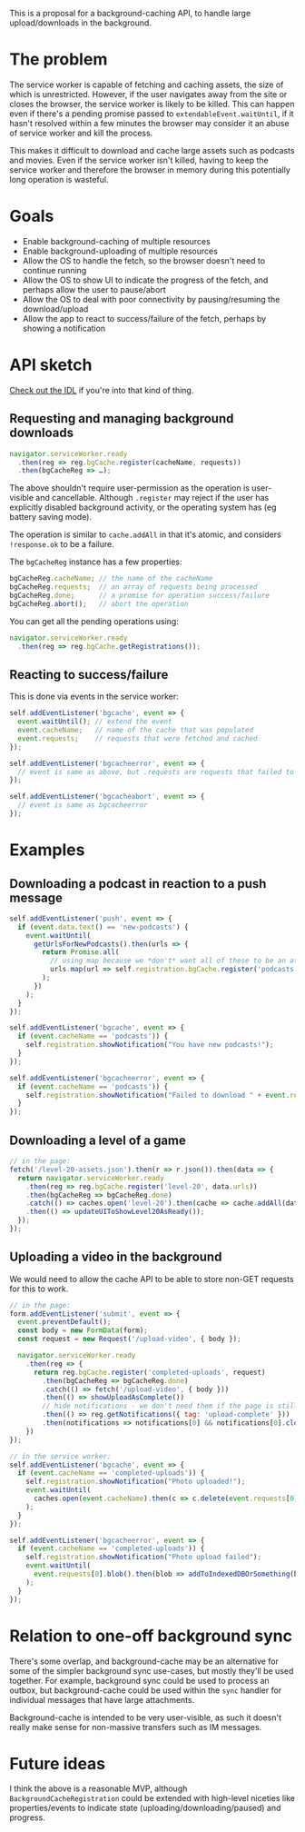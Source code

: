 This is a proposal for a background-caching API, to handle large upload/downloads in the background.

# The problem

The service worker is capable of fetching and caching assets, the size of which is unrestricted. However, if the user navigates away from the site or closes the browser, the service worker is likely to be killed. This can happen even if there's a pending promise passed to `extendableEvent.waitUntil`, if it hasn't resolved within a few minutes the browser may consider it an abuse of service worker and kill the process.

This makes it difficult to download and cache large assets such as podcasts and movies. Even if the service worker isn't killed, having to keep the service worker and therefore the browser in memory during this potentially long operation is wasteful.

# Goals

* Enable background-caching of multiple resources
* Enable background-uploading of multiple resources
* Allow the OS to handle the fetch, so the browser doesn't need to continue running
* Allow the OS to show UI to indicate the progress of the fetch, and perhaps allow the user to pause/abort
* Allow the OS to deal with poor connectivity by pausing/resuming the download/upload
* Allow the app to react to success/failure of the fetch, perhaps by showing a notification

# API sketch

[Check out the IDL](idl.md) if you're into that kind of thing.

## Requesting and managing background downloads

```js
navigator.serviceWorker.ready
  .then(reg => reg.bgCache.register(cacheName, requests))
  .then(bgCacheReg => …);
```

The above shouldn't require user-permission as the operation is user-visible and cancellable. Although `.register` may reject if the user has explicitly disabled background activity, or the operating system has (eg battery saving mode).

The operation is similar to `cache.addAll` in that it's atomic, and considers `!response.ok` to be a failure.

The `bgCacheReg` instance has a few properties:

```js
bgCacheReg.cacheName; // the name of the cacheName
bgCacheReg.requests;  // an array of requests being processed
bgCacheReg.done;      // a promise for operation success/failure
bgCacheReg.abort();   // abort the operation
```

You can get all the pending operations using:

```js
navigator.serviceWorker.ready
  .then(reg => reg.bgCache.getRegistrations());
```

## Reacting to success/failure

This is done via events in the service worker:

```js
self.addEventListener('bgcache', event => {
  event.waitUntil(); // extend the event
  event.cacheName;   // name of the cache that was populated
  event.requests;    // requests that were fetched and cached
});

self.addEventListener('bgcacheerror', event => {
  // event is same as above, but .requests are requests that failed to cache
});

self.addEventListener('bgcacheabort', event => {
  // event is same as bgcacheerror
});
```

# Examples

## Downloading a podcast in reaction to a push message

```js
self.addEventListener('push', event => {
  if (event.data.text() == 'new-podcasts') {
    event.waitUntil(
      getUrlsForNewPodcasts().then(urls => {
        return Promise.all(
          // using map because we *don't* want all of these to be an atomic action
          urls.map(url => self.registration.bgCache.register('podcasts', url))
        );
      })
    );
  }
});

self.addEventListener('bgcache', event => {
  if (event.cacheName == 'podcasts')) {
    self.registration.showNotification("You have new podcasts!");
  }
});

self.addEventListener('bgcacheerror', event => {
  if (event.cacheName == 'podcasts')) {
    self.registration.showNotification("Failed to download " + event.requests[0].url);
  }
});
```

## Downloading a level of a game

```js
// in the page:
fetch('/level-20-assets.json').then(r => r.json()).then(data => {
  return navigator.serviceWorker.ready
    .then(reg => reg.bgCache.register('level-20', data.urls))
    .then(bgCacheReg => bgCacheReg.done)
    .catch(() => caches.open('level-20').then(cache => cache.addAll(data.urls)))
    .then(() => updateUIToShowLevel20AsReady());
  });
});
```

## Uploading a video in the background

We would need to allow the cache API to be able to store non-GET requests for this to work.

```js
// in the page:
form.addEventListener('submit', event => {
  event.preventDefault();
  const body = new FormData(form);
  const request = new Request('/upload-video', { body });

  navigator.serviceWorker.ready
    .then(reg => {
      return reg.bgCache.register('completed-uploads', request)
        .then(bgCacheReg => bgCacheReg.done)
        .catch(() => fetch('/upload-video', { body }))
        .then(() => showUploadAsComplete())
        // hide notifications - we don't need them if the page is still open
        .then(() => reg.getNotifications({ tag: 'upload-complete' }))
        .then(notifications => notifications[0] && notifications[0].close())
    })
});
```

```js
// in the service worker:
self.addEventListener('bgcache', event => {
  if (event.cacheName == 'completed-uploads')) {
    self.registration.showNotification("Photo uploaded!");
    event.waitUntil(
      caches.open(event.cacheName).then(c => c.delete(event.requests[0]))
    );
  }
});

self.addEventListener('bgcacheerror', event => {
  if (event.cacheName == 'completed-uploads')) {
    self.registration.showNotification("Photo upload failed");
    event.waitUntil(
      event.requests[0].blob().then(blob => addToIndexedDBOrSomething(blob))
    );
  }
});
```

# Relation to one-off background sync

There's some overlap, and background-cache may be an alternative for some of the simpler background sync use-cases, but mostly they'll be used together. For example, background sync could be used to process an outbox, but background-cache could be used within the `sync` handler for individual messages that have large attachments.

Background-cache is intended to be very user-visible, as such it doesn't really make sense for non-massive transfers such as IM messages.

# Future ideas

I think the above is a reasonable MVP, although `BackgroundCacheRegistration` could be extended with high-level niceties like properties/events to indicate state (uploading/downloading/paused) and progress.
